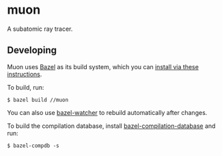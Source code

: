 # muon

A subatomic ray tracer.

## Developing

Muon uses [Bazel](https://bazel.build/) as its build system, which you can
[install via these instructions](https://docs.bazel.build/install.html).

To build, run:

```
$ bazel build //muon
```

You can also use [bazel-watcher](https://github.com/bazelbuild/bazel-watcher)
to rebuild automatically after changes.

To build the compilation database, install
[bazel-compilation-database](https://github.com/grailbio/bazel-compilation-database)
and run:

```
$ bazel-compdb -s
```
